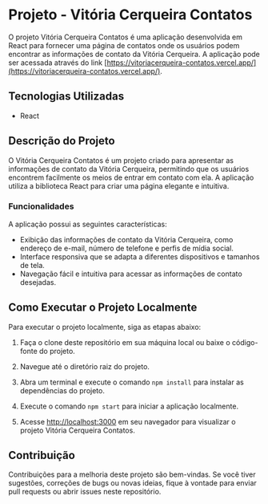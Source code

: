 # Projeto - Vitória Cerqueira Contatos

O projeto Vitória Cerqueira Contatos é uma aplicação desenvolvida em React para fornecer uma página de contatos onde os usuários podem encontrar as informações de contato da Vitória Cerqueira. A aplicação pode ser acessada através do link [https://vitoriacerqueira-contatos.vercel.app/](https://vitoriacerqueira-contatos.vercel.app/).

## Tecnologias Utilizadas
- React

## Descrição do Projeto

O Vitória Cerqueira Contatos é um projeto criado para apresentar as informações de contato da Vitória Cerqueira, permitindo que os usuários encontrem facilmente os meios de entrar em contato com ela. A aplicação utiliza a biblioteca React para criar uma página elegante e intuitiva.

### Funcionalidades

A aplicação possui as seguintes características:

- Exibição das informações de contato da Vitória Cerqueira, como endereço de e-mail, número de telefone e perfis de mídia social.
- Interface responsiva que se adapta a diferentes dispositivos e tamanhos de tela.
- Navegação fácil e intuitiva para acessar as informações de contato desejadas.

## Como Executar o Projeto Localmente

Para executar o projeto localmente, siga as etapas abaixo:

1. Faça o clone deste repositório em sua máquina local ou baixe o código-fonte do projeto.

2. Navegue até o diretório raiz do projeto.

3. Abra um terminal e execute o comando `npm install` para instalar as dependências do projeto.

4. Execute o comando `npm start` para iniciar a aplicação localmente.

5. Acesse [http://localhost:3000](http://localhost:3000) em seu navegador para visualizar o projeto Vitória Cerqueira Contatos.

## Contribuição

Contribuições para a melhoria deste projeto são bem-vindas. Se você tiver sugestões, correções de bugs ou novas ideias, fique à vontade para enviar pull requests ou abrir issues neste repositório.
